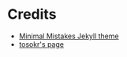 # Credits

- [Minimal Mistakes Jekyll theme](https://mmistakes.github.io/minimal-mistakes/)
- [tosokr's page](https://github.com/tosokr/tosokr.github.io)

